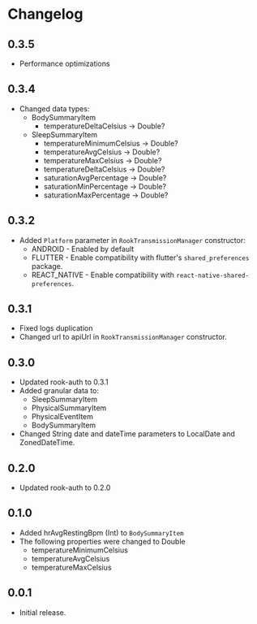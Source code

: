 # Changelog

## 0.3.5

* Performance optimizations

## 0.3.4

* Changed data types:
  * BodySummaryItem
    * temperatureDeltaCelsius → Double?
  * SleepSummaryItem
    * temperatureMinimumCelsius → Double?
    * temperatureAvgCelsius → Double?
    * temperatureMaxCelsius → Double?
    * temperatureDeltaCelsius → Double?
    * saturationAvgPercentage → Double?
    * saturationMinPercentage → Double?
    * saturationMaxPercentage → Double?

## 0.3.2

* Added `Platform` parameter in `RookTransmissionManager` constructor:
    * ANDROID - Enabled by default
    * FLUTTER - Enable compatibility with flutter's `shared_preferences` package.
    * REACT_NATIVE - Enable compatibility with `react-native-shared-preferences`.

## 0.3.1

* Fixed logs duplication
* Changed url to apiUrl in `RookTransmissionManager` constructor.

## 0.3.0

* Updated rook-auth to 0.3.1
* Added granular data to:
    * SleepSummaryItem
    * PhysicalSummaryItem
    * PhysicalEventItem
    * BodySummaryItem
* Changed String date and dateTime parameters to LocalDate and ZonedDateTime.

## 0.2.0

* Updated rook-auth to 0.2.0

## 0.1.0

* Added hrAvgRestingBpm (Int) to `BodySummaryItem`
* The following properties were changed to Double
    * temperatureMinimumCelsius
    * temperatureAvgCelsius
    * temperatureMaxCelsius

## 0.0.1

* Initial release.
